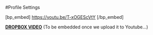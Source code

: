 #Profile Settings

[bp_embed] https://youtu.be/T-xOGEScVtY [/bp_embed]

[**DROPBOX VIDEO**](https://www.dropbox.com/s/u79eq46cjk8e1lc/buddyboss-platform-profile-settings.mp4?raw=1)
(To be embedded once we upload it to Youtube...)